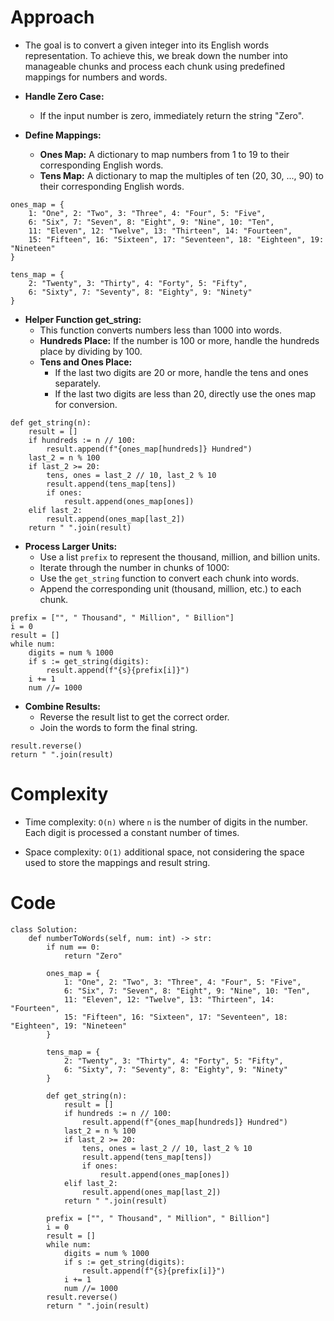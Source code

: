 # Approach
- The goal is to convert a given integer into its English words representation. To achieve this, we break down the number into manageable chunks and process each chunk using predefined mappings for numbers and words.

- **Handle Zero Case:**
  - If the input number is zero, immediately return the string "Zero".

- **Define Mappings:**
  - **Ones Map:** A dictionary to map numbers from 1 to 19 to their corresponding English words.
  - **Tens Map:** A dictionary to map the multiples of ten (20, 30, ..., 90) to their corresponding English words.
```
ones_map = {
    1: "One", 2: "Two", 3: "Three", 4: "Four", 5: "Five",
    6: "Six", 7: "Seven", 8: "Eight", 9: "Nine", 10: "Ten",
    11: "Eleven", 12: "Twelve", 13: "Thirteen", 14: "Fourteen",
    15: "Fifteen", 16: "Sixteen", 17: "Seventeen", 18: "Eighteen", 19: "Nineteen"
}

tens_map = {
    2: "Twenty", 3: "Thirty", 4: "Forty", 5: "Fifty",
    6: "Sixty", 7: "Seventy", 8: "Eighty", 9: "Ninety"
}
```

- **Helper Function get_string:**
  - This function converts numbers less than 1000 into words.
  - **Hundreds Place:** If the number is 100 or more, handle the hundreds place by dividing by 100.
  - **Tens and Ones Place:**
    - If the last two digits are 20 or more, handle the tens and ones separately.
    - If the last two digits are less than 20, directly use the ones map for conversion.
```
def get_string(n):
    result = []
    if hundreds := n // 100:
        result.append(f"{ones_map[hundreds]} Hundred")
    last_2 = n % 100
    if last_2 >= 20:
        tens, ones = last_2 // 10, last_2 % 10
        result.append(tens_map[tens])
        if ones:
            result.append(ones_map[ones])
    elif last_2:
        result.append(ones_map[last_2])
    return " ".join(result)
```

- **Process Larger Units:**
  - Use a list `prefix` to represent the thousand, million, and billion units.
  - Iterate through the number in chunks of 1000:
  - Use the `get_string` function to convert each chunk into words.
  - Append the corresponding unit (thousand, million, etc.) to each chunk.
```
prefix = ["", " Thousand", " Million", " Billion"]
i = 0
result = []
while num:
    digits = num % 1000
    if s := get_string(digits):
        result.append(f"{s}{prefix[i]}")
    i += 1
    num //= 1000
```

- **Combine Results:**
  - Reverse the result list to get the correct order.
  - Join the words to form the final string.
```
result.reverse()
return " ".join(result)
```
<!-- Describe your approach to solving the problem. -->

# Complexity
- Time complexity: `O(n)` where `n` is the number of digits in the number. Each digit is processed a constant number of times.
<!-- Add your time complexity here, e.g. $$O(n)$$ -->

- Space complexity: `O(1)` additional space, not considering the space used to store the mappings and result string.
<!-- Add your space complexity here, e.g. $$O(n)$$ -->

# Code
```
class Solution:
    def numberToWords(self, num: int) -> str:
        if num == 0:
            return "Zero"

        ones_map = {
            1: "One", 2: "Two", 3: "Three", 4: "Four", 5: "Five",
            6: "Six", 7: "Seven", 8: "Eight", 9: "Nine", 10: "Ten",
            11: "Eleven", 12: "Twelve", 13: "Thirteen", 14: "Fourteen",
            15: "Fifteen", 16: "Sixteen", 17: "Seventeen", 18: "Eighteen", 19: "Nineteen"
        }

        tens_map = {
            2: "Twenty", 3: "Thirty", 4: "Forty", 5: "Fifty",
            6: "Sixty", 7: "Seventy", 8: "Eighty", 9: "Ninety"
        }

        def get_string(n):
            result = []
            if hundreds := n // 100:
                result.append(f"{ones_map[hundreds]} Hundred")
            last_2 = n % 100
            if last_2 >= 20:
                tens, ones = last_2 // 10, last_2 % 10
                result.append(tens_map[tens])
                if ones:
                    result.append(ones_map[ones])
            elif last_2:
                result.append(ones_map[last_2])
            return " ".join(result)

        prefix = ["", " Thousand", " Million", " Billion"]
        i = 0
        result = []
        while num:
            digits = num % 1000
            if s := get_string(digits):
                result.append(f"{s}{prefix[i]}")
            i += 1
            num //= 1000
        result.reverse()
        return " ".join(result)

```